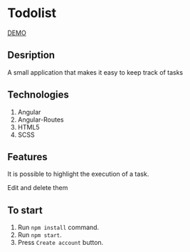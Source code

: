 # Todolist
[DEMO]()
## Desription
A small application that makes it easy to keep track of tasks

## Technologies
1. Angular
2. Angular-Routes
3. HTML5
4. SCSS

## Features
It is possible to highlight the execution of a task.

Edit and delete them

## To start
1. Run `npm install` command.
2. Run `npm start`.
3. Press `Create account` button.
